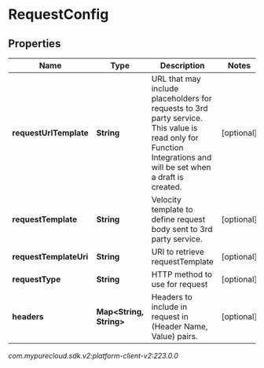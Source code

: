 # RequestConfig


## Properties

| Name | Type | Description | Notes |
| ------------ | ------------- | ------------- | ------------- |
| **requestUrlTemplate** | **String** | URL that may include placeholders for requests to 3rd party service. This value is read only for Function Integrations and will be set when a draft is created. |  [optional] |
| **requestTemplate** | **String** | Velocity template to define request body sent to 3rd party service. |  [optional] |
| **requestTemplateUri** | **String** | URI to retrieve requestTemplate |  [optional] |
| **requestType** | **String** | HTTP method to use for request |  [optional] |
| **headers** | **Map&lt;String, String&gt;** | Headers to include in request in (Header Name, Value) pairs. |  [optional] |




_com.mypurecloud.sdk.v2:platform-client-v2:223.0.0_
